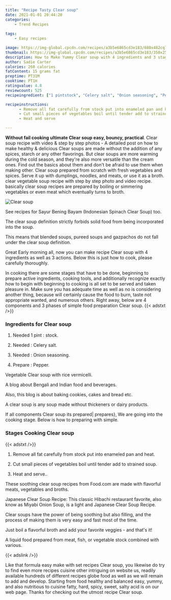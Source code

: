 ```yaml
---
title: "Recipe Tasty Clear soup"
date: 2021-01-01 20:44:20
categories:
    - Trend Recipes
    
tags:
    - Easy recipes

image: https://img-global.cpcdn.com/recipes/a3b5e6865cd3e183/680x482cq70/clear-soup-recipe-main-photo.jpg
thumbnail: https://img-global.cpcdn.com/recipes/a3b5e6865cd3e183/350x250cq70/clear-soup-recipe-main-photo.jpg
description: How to Make Yummy Clear soup with 4 ingredients and 3 stages of easy cooking.
author: Sadie Carter
calories: 260 calories
fatContent: 15 grams fat
preptime: PT31M
cooktime: PT1H
ratingvalue: 4.8
reviewcount: 525
recipeingredient: ["1 pintstock", "Celery salt", "Onion seasoning", "Pepper"]

recipeinstructions: 
      - Remove all fat carefully from stock put into enameled pan and heat 
      - Cut small pieces of vegetables boil until tender add to strained soup 
      - Heat and serve

---
```




**Without fail cooking ultimate Clear soup easy, bouncy, practical**. Clear soup recipe with video &amp; step by step photos - A detailed post on how to make healthy &amp; delicious Clear soups are made without the addition of any spices, starch or any other flavorings. But clear soups are more warming during the cold season, and they&#39;re also more versatile than the cream ones. Find out the basics about them and don&#39;t be afraid to use them when making other. Clear soup prepared from scratch with fresh vegetables and spices. Serve it up with dumplings, noodles, and meats, or use it as a broth. clear vegetable soup recipe with step by step photo and video recipe. basically clear soup recipes are prepared by boiling or simmering vegetables or even meat which eventually turns to broth.


![Clear soup](https://img-global.cpcdn.com/recipes/a3b5e6865cd3e183/680x482cq70/clear-soup-recipe-main-photo.jpg "Clear soup")



See recipes for Sayur Bening Bayam (Indonesian Spinach Clear Soup) too.

The clear soup definition strictly forbids solid food from being incorporated into the soup.

This means that blended soups, pureed soups and gazpachos do not fall under the clear soup definition.


Great Early morning all, now you can make recipe Clear soup with 4 ingredients as well as 3 actions. Below this is just how to cook, please carefully thoroughly.

In cooking there are some stages that have to be done, beginning to prepare active ingredients, cooking tools, and additionally recognize exactly how to begin with beginning to cooking is all set to be served and taken pleasure in. Make sure you has adequate time as well as no is considering another thing, because will certainly cause the food to burn, taste not appropriate wanted, and numerous others. Right away, below are 4 components and 3 phases of simple food preparation Clear soup.
{{< adstxt />}}

### Ingredients for Clear soup


1. Needed 1 pint : stock.

1. Needed  : Celery salt.

1. Needed  : Onion seasoning.

1. Prepare  : Pepper.


Vegetable Clear soup with rice vermicelli.

A blog about Bengali and Indian food and beverages.

Also, this blog is about baking cookies, cakes and bread etc.

A clear soup is any soup made without thickeners or dairy products.


If all components Clear soup its prepared| prepares}, We are going into the cooking stage. Below is how to preparing with simple.

### Stages Cooking Clear soup

{{< adstxt />}}


1. Remove all fat carefully from stock put into enameled pan and heat.



1. Cut small pieces of vegetables boil until tender add to strained soup.



1. Heat and serve..




These soothing clear soup recipes from Food.com are made with flavorful meats, vegetables and broths.

Japanese Clear Soup Recipe: This classic Hibachi restaurant favorite, also know as Miyabi Onion Soup, is a light and Japanese Clear Soup Recipe.

Clear soups have the power of being soothing but also filling, and the process of making them is very easy and fast most of the time.

Just boil a flavorful broth and add your favorite veggies - and that&#39;s it!

A liquid food prepared from meat, fish, or vegetable stock combined with various.


{{< adslink />}}

Like that formula easy make with set recipes Clear soup, you likewise do try to find even more recipes cuisine other intriguing on website us, readily available hundreds of different recipes globe food as well as we will remain to add and develop. Starting from food healthy and balanced easy, yummy, and also nutritious to cuisine fatty, hard, spicy, sweet, salty acid is on our web page. Thanks for checking out the utmost recipe Clear soup.
